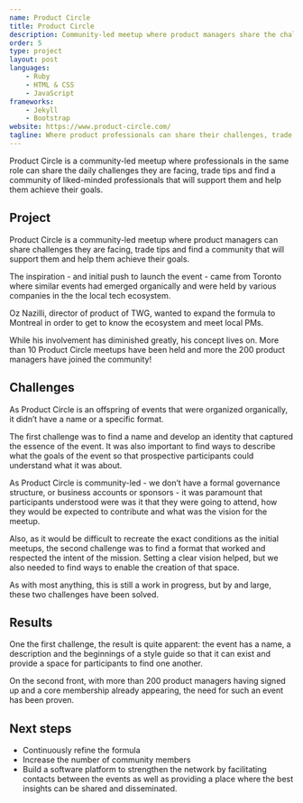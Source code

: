 ```yaml
---
name: Product Circle
title: Product Circle
description: Community-led meetup where product managers share the challenges they are facing, trade tips, and find a community that will support them and help them achieve their goals.  
order: 5
type: project
layout: post
languages: 
    - Ruby
    - HTML & CSS
    - JavaScript
frameworks:
    - Jekyll
    - Bootstrap
website: https://www.product-circle.com/
tagline: Where product professionals can share their challenges, trade tips and grow
---
```


Product Circle is a community-led meetup where professionals in the same role can share the daily challenges they are facing, trade tips and find a community of liked-minded professionals that will support them and help them achieve their goals. 


## Project
Product Circle is a community-led meetup where product managers can share challenges they are facing, trade tips and find a community that will support them and help them achieve their goals. 

The inspiration - and initial push to launch the event - came from Toronto where similar events had emerged organically and were held by various companies in the the local tech ecosystem. 

Oz Nazilli, director of product of TWG, wanted to expand the formula to Montreal in order to get to know the ecosystem and meet local PMs. 

While his involvement has diminished greatly, his concept lives on. More than 10 Product Circle meetups have been held and more the 200 product managers have joined the community! 

## Challenges
As Product Circle is an offspring of events that were organized organically, it didn’t have a name or a specific format. 

The first challenge was to find a name and develop an identity that captured the essence of the event. It was also important to find ways to describe what the goals of the event so that prospective participants could understand what it was about. 

As Product Circle is community-led - we don’t have a formal governance structure, or business accounts or sponsors - it was paramount that participants understood were was it that they were going to attend, how they would be expected to contribute and what was the vision for the meetup. 

Also, as it would be difficult to recreate the exact conditions as the initial meetups, the second challenge was to find a format that worked and respected the intent of the mission. Setting a clear vision helped, but we also needed to find ways to enable the creation of that space. 

As with most anything, this is still a work in progress, but by and large, these two challenges have been solved. 

## Results
One the first challenge, the result is quite apparent: the event has a name, a description and the beginnings of a style guide so that it can exist and provide a space for participants to find one another. 

On the second front, with more than 200 product managers having signed up and a core membership already appearing, the need for such an event has been proven. 

## Next steps
* Continuously refine the formula
* Increase the number of community members
* Build a software platform to strengthen the network by facilitating contacts between the events as well as providing a place where the best insights can be shared and disseminated.  